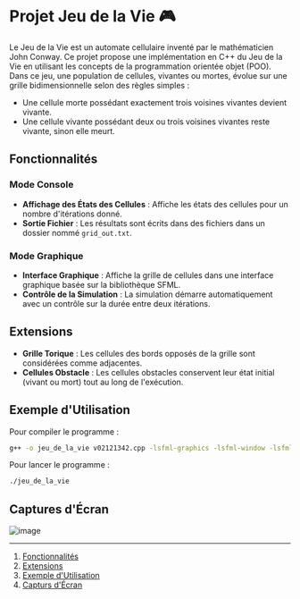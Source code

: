 # Projet Jeu de la Vie 🎮

Le Jeu de la Vie est un automate cellulaire inventé par le mathématicien John Conway. Ce projet propose une implémentation en C++ du Jeu de la Vie en utilisant les concepts de la programmation orientée objet (POO). Dans ce jeu, une population de cellules, vivantes ou mortes, évolue sur une grille bidimensionnelle selon des règles simples :

- Une cellule morte possédant exactement trois voisines vivantes devient vivante.
- Une cellule vivante possédant deux ou trois voisines vivantes reste vivante, sinon elle meurt.

## Fonctionnalités

### Mode Console

- **Affichage des États des Cellules** : Affiche les états des cellules pour un nombre d'itérations donné.
- **Sortie Fichier** : Les résultats sont écrits dans des fichiers dans un dossier nommé `grid_out.txt`.

### Mode Graphique

- **Interface Graphique** : Affiche la grille de cellules dans une interface graphique basée sur la bibliothèque SFML.
- **Contrôle de la Simulation** : La simulation démarre automatiquement avec un contrôle sur la durée entre deux itérations.

## Extensions

- **Grille Torique** : Les cellules des bords opposés de la grille sont considérées comme adjacentes.
- **Cellules Obstacle** : Les cellules obstacles conservent leur état initial (vivant ou mort) tout au long de l'exécution.

## Exemple d'Utilisation

Pour compiler le programme :

```bash
g++ -o jeu_de_la_vie v02121342.cpp -lsfml-graphics -lsfml-window -lsfml-system
```

Pour lancer le programme :

```bash
./jeu_de_la_vie
```

## Captures d'Écran

![image](https://github.com/user-attachments/assets/5913db1a-7a3b-479b-99ac-bd3234785450)

---

1. [Fonctionnalités](#fonctionnalités)
2. [Extensions](#extensions)
3. [Exemple d'Utilisation](#exemple-dutilisation)
4. [Capturs d'Écran](captures-decran)
   
